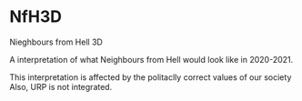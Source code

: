 # NfH3D
Nieghbours from Hell 3D

A interpretation of what Neighbours from Hell would look like in 2020-2021.


This interpretation is affected by the politaclly correct values of our society 
Also, URP is not integrated.
